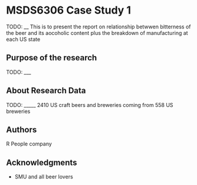 # MSDS6306 Case Study 1

TODO: __ This is to present the report on relationship betwwen bitterness of the beer and its aocoholic content plus the breakdown of manufacturing at each US state

## Purpose of the research

TODO: ___

## About Research Data

TODO: _____ 2410 US craft beers and breweries coming from 558 US breweries


## Authors

R People company

## Acknowledgments

* SMU and all beer lovers
